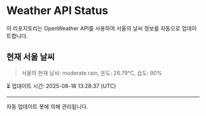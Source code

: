 
# Weather API Status

이 리포지토리는 OpenWeather API를 사용하여 서울의 날씨 정보를 자동으로 업데이트합니다.

## 현재 서울 날씨
> 서울의 현재 날씨: moderate rain, 온도: 26.79°C, 습도: 90%

⏳ 업데이트 시간: 2025-08-18 13:28:37 (UTC)

---
자동 업데이트 봇에 의해 관리됩니다.
